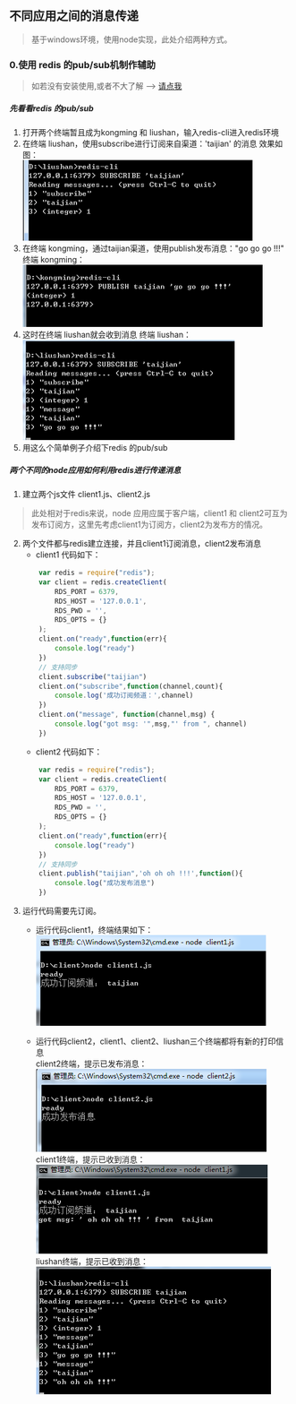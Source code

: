 ## 不同应用之间的消息传递
> 基于windows环境，使用node实现，此处介绍两种方式。
### 0.使用 redis 的pub/sub机制作辅助
> 如若没有安装使用,或者不大了解 --> [请点我][1]
##### 先看看redis 的pub/sub
1. 打开两个终端暂且成为kongming 和 liushan，输入redis-cli进入redis环境
2. 在终端 liushan，使用subscribe进行订阅来自渠道：'taijian' 的消息 
  效果如图： <br>
  ![](./img/app-msg-1.png)
3. 在终端 kongming，通过taijian渠道，使用publish发布消息："go go go !!!"
  终端 kongming： <br>
  ![](./img/app-msg-2.png)
4. 这时在终端 liushan就会收到消息
  终端 liushan： <br>
  ![](./img/app-msg-3.png)
5. 用这么个简单例子介绍下redis 的pub/sub

##### 两个不同的node应用如何利用redis进行传递消息
1. 建立两个js文件 client1.js、client2.js
> 此处相对于redis来说，node 应用应属于客户端，client1 和 client2可互为发布订阅方，这里先考虑client1为订阅方，client2为发布方的情况。
2. 两个文件都与redis建立连接，并且client1订阅消息，client2发布消息
	- client1 代码如下：
	``` javascript
		var redis = require("redis");
		var client = redis.createClient(
			RDS_PORT = 6379,
			RDS_HOST = '127.0.0.1',
			RDS_PWD = '',
			RDS_OPTS = {}
		);
		client.on("ready",function(err){
			console.log("ready")
		})
		// 支持同步
		client.subscribe("taijian")
		client.on("subscribe",function(channel,count){
			console.log('成功订阅频道：',channel)
		})
		client.on("message", function(channel,msg) {
			console.log("got msg: '",msg,"' from ", channel)
		})
	```
	- client2 代码如下：
	``` javascript 
		var redis = require("redis");
		var client = redis.createClient(
			RDS_PORT = 6379,
			RDS_HOST = '127.0.0.1',
			RDS_PWD = '',
			RDS_OPTS = {}
		);
		client.on("ready",function(err){
			console.log("ready")
		})
		// 支持同步
		client.publish("taijian",'oh oh oh !!!',function(){
			console.log("成功发布消息")
		})
	```
3. 运行代码需要先订阅。
	- 运行代码client1，终端结果如下： <br>
	![](./img/app-msg-4.png)

	- 运行代码client2，client1、client2、liushan三个终端都将有新的打印信息 <br>
	client2终端，提示已发布消息： <br>
	![](./img/app-msg-5.png) <br>
	client1终端，提示已收到消息： <br>
	![](./img/app-msg-6.png) <br>
	liushan终端，提示已收到消息： <br>
	![](./img/app-msg-7.png) <br>
	 

[1]:http://www.runoob.com/redis/redis-install.html
